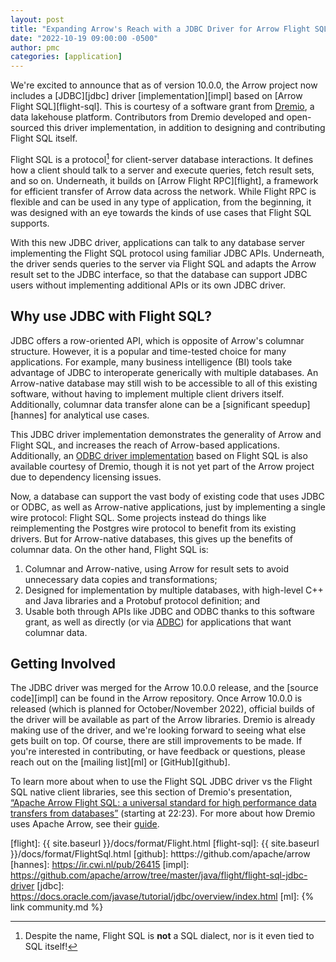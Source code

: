 ```yaml
---
layout: post
title: "Expanding Arrow's Reach with a JDBC Driver for Arrow Flight SQL"
date: "2022-10-19 09:00:00 -0500"
author: pmc
categories: [application]
---
```

<!--
{% comment %}
Licensed to the Apache Software Foundation (ASF) under one or more
contributor license agreements.  See the NOTICE file distributed with
this work for additional information regarding copyright ownership.
The ASF licenses this file to you under the Apache License, Version 2.0
(the "License"); you may not use this file except in compliance with
the License.  You may obtain a copy of the License at

http://www.apache.org/licenses/LICENSE-2.0

Unless required by applicable law or agreed to in writing, software
distributed under the License is distributed on an "AS IS" BASIS,
WITHOUT WARRANTIES OR CONDITIONS OF ANY KIND, either express or implied.
See the License for the specific language governing permissions and
limitations under the License.
{% endcomment %}
-->

We're excited to announce that as of version 10.0.0, the Arrow project
now includes a [JDBC][jdbc] driver [implementation][impl] based on
[Arrow Flight SQL][flight-sql].  This is courtesy of a software grant
from [Dremio][dremio-arrow], a data lakehouse platform. Contributors
from Dremio developed and open-sourced this driver implementation, in
addition to designing and contributing Flight SQL itself.

Flight SQL is a protocol[^1] for client-server database interactions.
It defines how a client should talk to a server and execute queries,
fetch result sets, and so on.  Underneath, it builds on [Arrow Flight
RPC][flight], a framework for efficient transfer of Arrow data across
the network.  While Flight RPC is flexible and can be used in any type
of application, from the beginning, it was designed with an eye
towards the kinds of use cases that Flight SQL supports.

With this new JDBC driver, applications can talk to any database
server implementing the Flight SQL protocol using familiar JDBC APIs.
Underneath, the driver sends queries to the server via Flight SQL and
adapts the Arrow result set to the JDBC interface, so that the
database can support JDBC users without implementing additional APIs
or its own JDBC driver.

[^1]: Despite the name, Flight SQL is **not** a SQL dialect, nor is it
    even tied to SQL itself!

## Why use JDBC with Flight SQL?

JDBC offers a row-oriented API, which is opposite of Arrow's columnar
structure.  However, it is a popular and time-tested choice for many
applications.  For example, many business intelligence (BI) tools take
advantage of JDBC to interoperate generically with multiple databases.
An Arrow-native database may still wish to be accessible to all of
this existing software, without having to implement multiple client
drivers itself.  Additionally, columnar data transfer alone can be a
[significant speedup][hannes] for analytical use cases.

This JDBC driver implementation demonstrates the generality of Arrow
and Flight SQL, and increases the reach of Arrow-based applications.
Additionally, an [ODBC driver implementation][dremio-odbc] based on
Flight SQL is also available courtesy of Dremio, though it is not yet
part of the Arrow project due to dependency licensing issues.

Now, a database can support the vast body of existing code that uses
JDBC or ODBC, as well as Arrow-native applications, just by
implementing a single wire protocol: Flight SQL.  Some projects
instead do things like reimplementing the Postgres wire protocol to
benefit from its existing drivers.  But for Arrow-native databases,
this gives up the benefits of columnar data.  On the other hand,
Flight SQL is:

1. Columnar and Arrow-native, using Arrow for result sets to avoid
   unnecessary data copies and transformations;
2. Designed for implementation by multiple databases, with high-level
   C++ and Java libraries and a Protobuf protocol definition; and
3. Usable both through APIs like JDBC and ODBC thanks to this software
   grant, as well as directly (or via [ADBC][adbc]) for applications
   that want columnar data.

## Getting Involved

The JDBC driver was merged for the Arrow 10.0.0 release, and the
[source code][impl] can be found in the Arrow repository.  Once Arrow
10.0.0 is released (which is planned for October/November 2022),
official builds of the driver will be available as part of the Arrow
libraries.  Dremio is already making use of the driver, and we're
looking forward to seeing what else gets built on top.  Of course,
there are still improvements to be made.  If you're interested in
contributing, or have feedback or questions, please reach out on the
[mailing list][ml] or [GitHub][github].

To learn more about when to use the Flight SQL JDBC driver vs the
Flight SQL native client libraries, see this section of Dremio's
presentation, [“Apache Arrow Flight SQL: a universal standard for high
performance data transfers from databases”][dremio-presentation]
(starting at 22:23).  For more about how Dremio uses Apache Arrow, see
their [guide][dremio-arrow].

[adbc]: htttps://github.com/apache/arrow-adbc
[dremio]: https://www.dremio.com/
[dremio-arrow]: https://www.dremio.com/resources/guides/apache-arrow/
[dremio-odbc]: https://docs.dremio.com/software/drivers/arrow-flight-sql-odbc-driver/
[dremio-presentation]: https://www.youtube.com/watch?v=6q8AMrQV3vE&t=1343s
[flight]: {{ site.baseurl }}/docs/format/Flight.html
[flight-sql]: {{ site.baseurl }}/docs/format/FlightSql.html
[github]: htttps://github.com/apache/arrow
[hannes]: https://ir.cwi.nl/pub/26415
[impl]: https://github.com/apache/arrow/tree/master/java/flight/flight-sql-jdbc-driver
[jdbc]: https://docs.oracle.com/javase/tutorial/jdbc/overview/index.html
[ml]: {% link community.md %}
